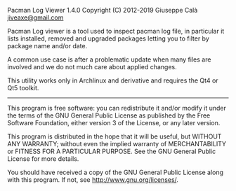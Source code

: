Pacman Log Viewer 1.4.0
Copyright (C) 2012-2019 Giuseppe Calà <jiveaxe@gmail.com>

Pacman Log viewer is a tool used to inspect pacman log file, in particular
it lists installed, removed and upgraded packages letting you to filter
by package name and/or date.

A common use case is after a problematic update when many files are
involved and we do not much care about applied changes.

This utility works only in Archlinux and derivative and requires the Qt4 or
Qt5 toolkit.

----

This program is free software: you can redistribute it and/or modify
it under the terms of the GNU General Public License as published by
the Free Software Foundation, either version 3 of the License, or
any later version.

This program is distributed in the hope that it will be useful,
but WITHOUT ANY WARRANTY; without even the implied warranty of
MERCHANTABILITY or FITNESS FOR A PARTICULAR PURPOSE.  See the
GNU General Public License for more details.

You should have received a copy of the GNU General Public License
along with this program.  If not, see <http://www.gnu.org/licenses/>.

